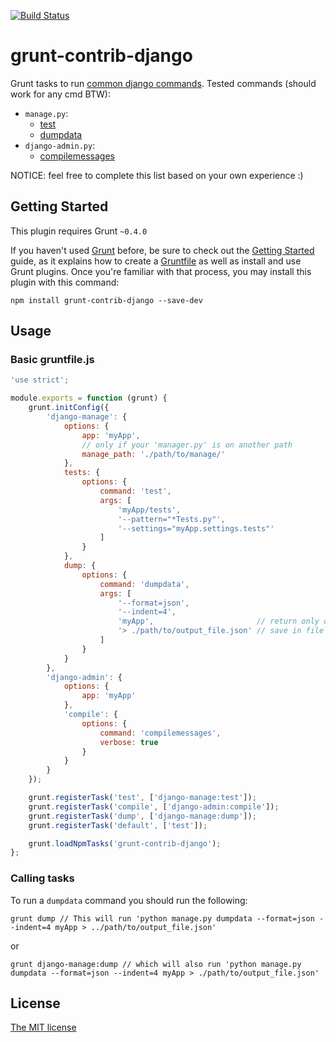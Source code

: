 [![Build Status](https://travis-ci.org/nicolaspanel/grunt-contrib-django.svg?branch=master)](https://travis-ci.org/nicolaspanel/grunt-contrib-django)

# grunt-contrib-django

Grunt tasks to run [common django commands](https://docs.djangoproject.com/en/dev/ref/django-admin/).
Tested commands (should work for any cmd BTW):
 - `manage.py`:
   - [test](https://docs.djangoproject.com/en/dev/ref/django-admin/#test-app-or-test-identifier)
   - [dumpdata](https://docs.djangoproject.com/en/dev/ref/django-admin/#dumpdata-app-label-app-label-app-label-model)
 - `django-admin.py`:
   - [compilemessages](https://docs.djangoproject.com/en/dev/ref/django-admin/#compilemessages)

NOTICE: feel free to complete this list based on your own experience :)

## Getting Started
This plugin requires Grunt `~0.4.0`

If you haven't used [Grunt](http://gruntjs.com/) before, be sure to check out the [Getting Started](http://gruntjs.com/getting-started) guide, as it explains how to create a [Gruntfile](http://gruntjs.com/sample-gruntfile) as well as install and use Grunt plugins. Once you're familiar with that process, you may install this plugin with this command:

```shell
npm install grunt-contrib-django --save-dev
```

## Usage

### Basic gruntfile.js
```js
'use strict';

module.exports = function (grunt) {
    grunt.initConfig({
        'django-manage': {
            options: {
                app: 'myApp',
                // only if your 'manager.py' is on another path
                manage_path: './path/to/manage/'
            },
            tests: {
                options: {
                    command: 'test',
                    args: [
                        'myApp/tests',
                        '--pattern="*Tests.py"',
                        '--settings="myApp.settings.tests"'
                    ]
                }
            },
            dump: {
                options: {
                    command: 'dumpdata',
                    args: [
                        '--format=json',
                        '--indent=4',
                        'myApp',                       // return only on application's models
                        '> ./path/to/output_file.json' // save in file
                    ]
                }
            }
        },
        'django-admin': {
            options: {
                app: 'myApp'
            },
            'compile': {
                options: {
                    command: 'compilemessages',
                    verbose: true
                }
            }
        }
    });

    grunt.registerTask('test', ['django-manage:test']);
    grunt.registerTask('compile', ['django-admin:compile']);
    grunt.registerTask('dump', ['django-manage:dump']);
    grunt.registerTask('default', ['test']);

    grunt.loadNpmTasks('grunt-contrib-django');
};
```

### Calling tasks
To run a `dumpdata` command you should run the following:

```shell
grunt dump // This will run 'python manage.py dumpdata --format=json --indent=4 myApp > ../path/to/output_file.json'
```
or
```shell
grunt django-manage:dump // which will also run 'python manage.py dumpdata --format=json --indent=4 myApp > ./path/to/output_file.json'
```


## License
[The MIT license](https://github.com/nicolaspanel/grunt-contrib-django/blob/master/License.txt)
